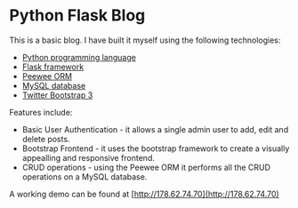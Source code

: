 Python Flask Blog
=================

This is a basic blog. I have built it myself using the following technologies:

* [Python programming language](https://www.python.org/)
* [Flask framework](http://flask.pocoo.org/)
* [Peewee ORM](https://github.com/coleifer/peewee)
* [MySQL database](http://www.mysql.com/)
* [Twitter Bootstrap 3](http://getbootstrap.com/)

Features include:

* Basic User Authentication - it allows a single admin user to add, edit and delete posts.
* Bootstrap Frontend - it uses the bootstrap framework to create a visually appealling and responsive frontend.
* CRUD operations - using the Peewee ORM it performs all the CRUD operations on a MySQL database.

A working demo can be found at [http://178.62.74.70](http://178.62.74.70)